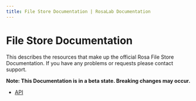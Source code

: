 ```yaml
---
title: File Store Documentation | RosaLab Documentation
---
```


# File Store Documentation

This describes the resources that make up the official Rosa File Store Documentation. If you have any problems or requests please contact support.

**Note: This Documentation is in a beta state. Breaking changes may occur.**

* [API](/file_store/api/)
<!-- * <a href="/file_store/deployment/">Deployment</a> -->